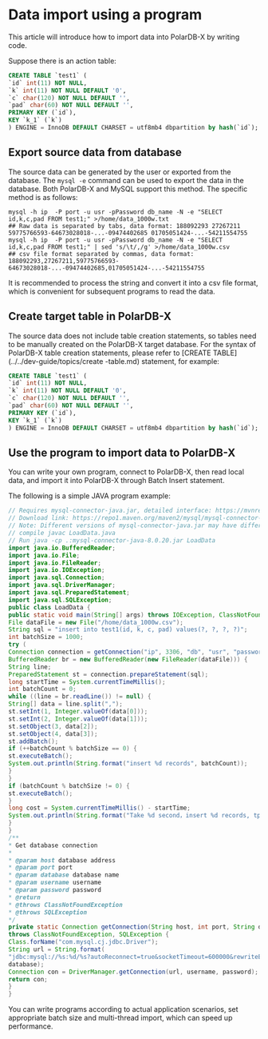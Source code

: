 Data import using a program
===============================

This article will introduce how to import data into PolarDB-X by writing code.

Suppose there is an action table:

```sql
CREATE TABLE `test1` (
`id` int(11) NOT NULL,
`k` int(11) NOT NULL DEFAULT '0',
`c` char(120) NOT NULL DEFAULT '',
`pad` char(60) NOT NULL DEFAULT '',
PRIMARY KEY (`id`),
KEY `k_1` (`k`)
) ENGINE = InnoDB DEFAULT CHARSET = utf8mb4 dbpartition by hash(`id`);
```



Export source data from database
-------------------------------

The source data can be generated by the user or exported from the database. The `mysql -e` command can be used to export the data in the database. Both PolarDB-X and MySQL support this method. The specific method is as follows:

```shell
mysql -h ip  -P port -u usr -pPassword db_name -N -e "SELECT id,k,c,pad FROM test1;" >/home/data_1000w.txt
## Raw data is separated by tabs, data format: 188092293 27267211 59775766593-64673028018-...-09474402685 01705051424-...-54211554755
mysql -h ip  -P port -u usr -pPassword db_name -N -e "SELECT id,k,c,pad FROM test1;" | sed 's/\t/,/g' >/home/data_1000w.csv
## csv file format separated by commas, data format: 188092293,27267211,59775766593-64673028018-...-09474402685,01705051424-...-54211554755
```



It is recommended to process the string and convert it into a csv file format, which is convenient for subsequent programs to read the data.

Create target table in PolarDB-X
----------------------------------

The source data does not include table creation statements, so tables need to be manually created on the PolarDB-X target database. For the syntax of PolarDB-X table creation statements, please refer to [CREATE TABLE](../../dev-guide/topics/create -table.md) statement, for example:

```sql
CREATE TABLE `test1` (
`id` int(11) NOT NULL,
`k` int(11) NOT NULL DEFAULT '0',
`c` char(120) NOT NULL DEFAULT '',
`pad` char(60) NOT NULL DEFAULT '',
PRIMARY KEY (`id`),
KEY `k_1` (`k`)
) ENGINE = InnoDB DEFAULT CHARSET = utf8mb4 dbpartition by hash(`id`);
```



Use the program to import data to PolarDB-X
------------------------------------

You can write your own program, connect to PolarDB-X, then read local data, and import it into PolarDB-X through Batch Insert statement.

The following is a simple JAVA program example:

```java
// Requires mysql-connector-java.jar, detailed interface: https://mvnrepository.com/artifact/mysql/mysql-connector-java
// Download link: https://repo1.maven.org/maven2/mysql/mysql-connector-java/8.0.20/mysql-connector-java-8.0.20.jar
// Note: Different versions of mysql-connector-java.jar may have different Class.forName("com.mysql.cj.jdbc.Driver") class paths
// compile javac LoadData.java
// Run java -cp .:mysql-connector-java-8.0.20.jar LoadData
import java.io.BufferedReader;
import java.io.File;
import java.io.FileReader;
import java.io.IOException;
import java.sql.Connection;
import java.sql.DriverManager;
import java.sql.PreparedStatement;
import java.sql.SQLException;
public class LoadData {
public static void main(String[] args) throws IOException, ClassNotFoundException, SQLException {
File dataFile = new File("/home/data_1000w.csv");
String sql = "insert into test1(id, k, c, pad) values(?, ?, ?, ?)";
int batchSize = 1000;
try (
Connection connection = getConnection("ip", 3306, "db", "usr", "password");
BufferedReader br = new BufferedReader(new FileReader(dataFile))) {
String line;
PreparedStatement st = connection.prepareStatement(sql);
long startTime = System.currentTimeMillis();
int batchCount = 0;
while ((line = br.readLine()) != null) {
String[] data = line.split(",");
st.setInt(1, Integer.valueOf(data[0]));
st.setInt(2, Integer.valueOf(data[1]));
st.setObject(3, data[2]);
st.setObject(4, data[3]);
st.addBatch();
if (++batchCount % batchSize == 0) {
st.executeBatch();
System.out.println(String.format("insert %d records", batchCount));
}
}
if (batchCount % batchSize != 0) {
st.executeBatch();
}
long cost = System.currentTimeMillis() - startTime;
System.out.println(String.format("Take %d second，insert %d records, tps %d", cost/1000, batchCount, batchCount/(cost/1000)));
}
}
/**
* Get database connection
*
* @param host database address
* @param port port
* @param database database name
* @param username username
* @param password password
* @return
* @throws ClassNotFoundException
* @throws SQLException
*/
private static Connection getConnection(String host, int port, String database, String username, String password)
throws ClassNotFoundException, SQLException {
Class.forName("com.mysql.cj.jdbc.Driver");
String url = String.format(
"jdbc:mysql://%s:%d/%s?autoReconnect=true&socketTimeout=600000&rewriteBatchedStatements=true", host, port,
database);
Connection con = DriverManager.getConnection(url, username, password);
return con;
}
}
```



You can write programs according to actual application scenarios, set appropriate batch size and multi-thread import, which can speed up performance.
